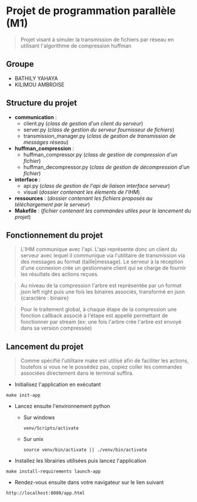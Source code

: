 # Projet de programmation parallèle (M1)

> Projet visant à simuler la transmission de fichiers par réseau en utilisant l'algorithme de compression huffman

## Groupe

- BATHILY YAHAYA
- KILIMOU AMBROISE

## Structure du projet

- **communication** :
  - client.py (*class de gestion d'un client du serveur*)
  - server.py (*class de gestion du serveur fournisseur de fichiers*)
  - transmission_manager.py (*class de gestion de transmission de messages réseau*)
- **huffman_compression** :
  - huffman_compressor.py (*class de gestion de compression d'un fichier*)
  - huffman_decompressor.py (*class de gestion de décompression d'un fichier*)
- **interface** :
  - api.py (*class de gestion de l'api de liaison interface serveur*)
  - visual (*dossier contenant les élements de l'IHM*)
- **ressources** : (*dossier contenant les fichiers proposés au téléchargement par le serveur*)
- **Makefile** : (*fichier contenant les commandes utiles pour le lancement du projet*)

## Fonctionnement du projet

> L'IHM communique avec l'api. L'api représente donc un client du serveur avec lequel il communique via l'utilitaire de transmission via des messages au format (taille|message). Le serveur à la réception d'une connexion crée un gestionnaire client qui se charge de fournir les résultats des actions reçues.

> Au niveau de la compression l'arbre est représentée par un format json left right puis une fois les binaires associés, transformé en json {caractère : binaire}

> Pour le traitement global, à chaque étape de la compression une fonction callback associé à l'étape est appellé permettant de fonctionner par stream (ex: une fois l'arbre crée l'arbre est envoyé dans sa version compressée) 

## Lancement du projet

> Comme spécifié l'utilitaire make est utilisé afin de faciliter les actions, toutefois si vous ne le possédez pas, copiez coller les commandes associées directement dans le terminal suffira.

- Initialisez l'application en exécutant

```
make init-app
```

- Lancez ensuite l'environnement python 
  - Sur windows
    ```
    venv/Scripts/activate
    ```
  - Sur unix
    ```
    source venv/bin/activate || ./venv/bin/activate
    ```

- Installez les librairies utilisées puis lancez l'application

```
make install-requirements launch-app
```

- Rendez-vous ensuite dans votre navigateur sur le lien suivant
```
http://localhost:8080/app.html
```